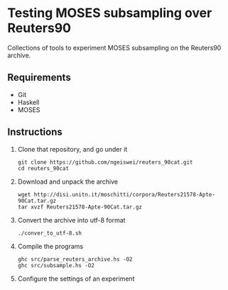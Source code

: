 Testing MOSES subsampling over Reuters90
=======================================

Collections of tools to experiment MOSES subsampling on the Reuters90
archive.

Requirements
------------

* Git
* Haskell
* MOSES

Instructions
------------

1. Clone that repository, and go under it

    ```
    git clone https://github.com/ngeiswei/reuters_90cat.git
    cd reuters_90cat
    ```

2. Download and unpack the archive

    ```
    wget http://disi.unitn.it/moschitti/corpora/Reuters21578-Apte-90Cat.tar.gz
    tar xvzf Reuters21578-Apte-90Cat.tar.gz
    ```

3. Convert the archive into utf-8 format

    ```
    ./conver_to_utf-8.sh
    ```

4. Compile the programs

   ```
   ghc src/parse_reuters_archive.hs -O2
   ghc src/subsample.hs -O2
   ```

5. Configure the settings of an experiment
